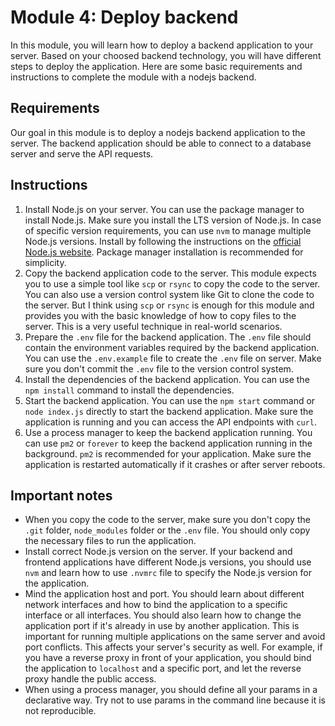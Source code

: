 # Module 4: Deploy backend

In this module, you will learn how to deploy a backend application to your server. Based on your choosed backend technology, you will have different steps to deploy the application. Here are some basic requirements and instructions to complete the module with a nodejs backend.

## Requirements

Our goal in this module is to deploy a nodejs backend application to the server. The backend application should be able to connect to a database server and serve the API requests.

## Instructions

1. Install Node.js on your server. You can use the package manager to install Node.js. Make sure you install the LTS version of Node.js. In case of specific version requirements, you can use `nvm` to manage multiple Node.js versions. Install by following the instructions on the [official Node.js website](https://nodejs.org/). Package manager installation is recommended for simplicity.
2. Copy the backend application code to the server. This module expects you to use a simple tool like `scp` or `rsync` to copy the code to the server. You can also use a version control system like Git to clone the code to the server. But I think using `scp` or `rsync` is enough for this module and provides you with the basic knowledge of how to copy files to the server. This is a very useful technique in real-world scenarios.
3. Prepare the `.env` file for the backend application. The `.env` file should contain the environment variables required by the backend application. You can use the `.env.example` file to create the `.env` file on server. Make sure you don't commit the `.env` file to the version control system.
4. Install the dependencies of the backend application. You can use the `npm install` command to install the dependencies.
5. Start the backend application. You can use the `npm start` command or `node index.js` directly to start the backend application. Make sure the application is running and you can access the API endpoints with `curl`.
6. Use a process manager to keep the backend application running. You can use `pm2` or `forever` to keep the backend application running in the background. `pm2` is recommended for your application. Make sure the application is restarted automatically if it crashes or after server reboots.

## Important notes

- When you copy the code to the server, make sure you don't copy the `.git` folder, `node_modules` folder or the `.env` file. You should only copy the necessary files to run the application.
- Install correct Node.js version on the server. If your backend and frontend applications have different Node.js versions, you should use `nvm` and learn how to use `.nvmrc` file to specify the Node.js version for the application.
- Mind the application host and port. You should learn about different network interfaces and how to bind the application to a specific interface or all interfaces. You should also learn how to change the application port if it's already in use by another application. This is important for running multiple applications on the same server and avoid port conflicts. This affects your server's security as well. For example, if you have a reverse proxy in front of your application, you should bind the application to `localhost` and a specific port, and let the reverse proxy handle the public access.
- When using a process manager, you should define all your params in a declarative way. Try not to use params in the command line because it is not reproducible.
